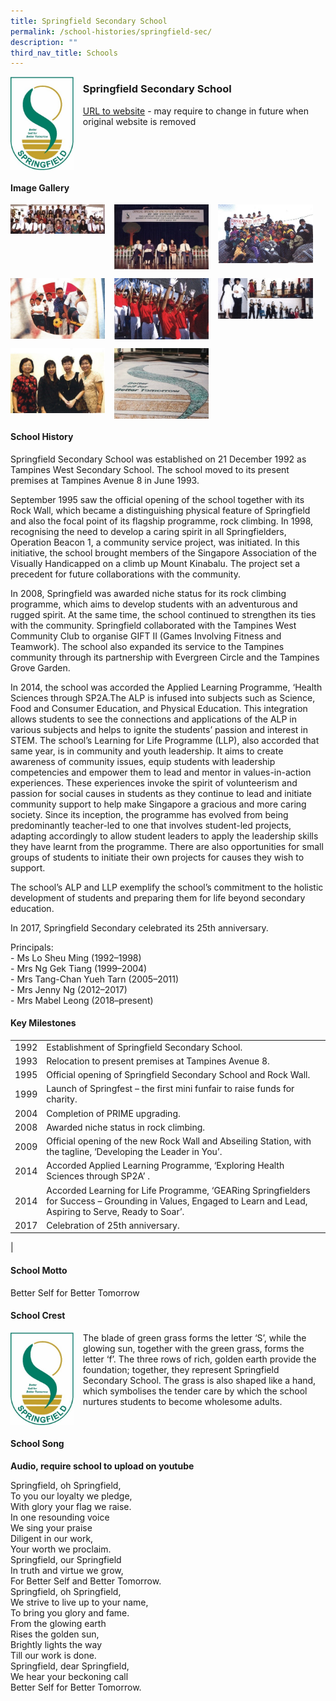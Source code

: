 ```yaml
---
title: Springfield Secondary School
permalink: /school-histories/springfield-sec/
description: ""
third_nav_title: Schools
---
```

<img src="/images/springfieldsec1.jpg" style="width:20%;margin-right:15px;" align = "left">

### **Springfield Secondary School**
[URL to website](https://springfieldsec.moe.edu.sg/) - may require to change in future when original website is removed

<br clear="left">

#### **Image Gallery**

<p><a href="/images/springfieldsec4.jpg">  
<img src="/images/springfieldsec4.jpg" style="width:30%;margin-right:15px;" align = "left">
</a></p>

<p><a href="/images/springfieldsec2.jpg">  
<img src="/images/springfieldsec2.jpg" style="width:30%;margin-right:15px;" align = "left">
</a></p>

<p><a href="/images/springfieldsec3.jpg">  
<img src="/images/springfieldsec3.jpg" style="width:30%;margin-right:15px;" align = "left">
</a></p>

<br clear="left">

<p><a href="/images/springfieldsec7.jpg">  
<img src="/images/springfieldsec7.jpg" style="width:30%;margin-right:15px;" align = "left">
</a></p>

<p><a href="/images/springfieldsec5.jpg">  
<img src="/images/springfieldsec5.jpg" style="width:30%;margin-right:15px;" align = "left">
</a></p>

<p><a href="/images/springfieldsec6.jpg">  
<img src="/images/springfieldsec6.jpg" style="width:30%;margin-right:15px;" align = "left">
</a></p>

<br clear="left">

<p><a href="/images/springfieldsec8.jpg">  
<img src="/images/springfieldsec8.jpg" style="width:30%;margin-right:15px;" align = "left">
</a></p>

<p><a href="/images/springfieldsec9.jpg">  
<img src="/images/springfieldsec9.jpg" style="width:30%;margin-right:15px;" align = "left">
</a></p>

<br clear="left">

#### **School History**
Springfield Secondary School was established on 21 December 1992 as Tampines West Secondary School. The school moved to its present premises at Tampines Avenue 8 in June 1993.

September 1995 saw the official opening of the school together with its Rock Wall, which became a distinguishing physical feature of Springfield and also the focal point of its flagship programme, rock climbing. In 1998, recognising the need to develop a caring spirit in all Springfielders, Operation Beacon 1, a community service project, was initiated. In this initiative, the school brought members of the Singapore Association of the Visually Handicapped on a climb up Mount Kinabalu. The project set a precedent for future collaborations with the community.

In 2008, Springfield was awarded niche status for its rock climbing programme, which aims to develop students with an adventurous and rugged spirit. At the same time, the school continued to strengthen its ties with the community. Springfield collaborated with the Tampines West Community Club to organise GIFT II (Games Involving Fitness and Teamwork). The school also expanded its service to the Tampines community through its partnership with Evergreen Circle and the Tampines Grove Garden.

In 2014, the school was accorded the Applied Learning Programme, ‘Health Sciences through SP2A.The ALP is infused into subjects such as Science, Food and Consumer Education, and Physical Education. This integration allows students to see the connections and applications of the ALP in various subjects and helps to ignite the students’ passion and interest in STEM. The school’s Learning for Life Programme (LLP), also accorded that same year, is in community and youth leadership. It aims to create awareness of community issues, equip students with leadership competencies and empower them to lead and mentor in values-in-action experiences. These experiences invoke the spirit of volunteerism and passion for social causes in students as they continue to lead and initiate community support to help make Singapore a gracious and more caring society. Since its inception, the programme has evolved from being predominantly teacher-led to one that involves student-led projects, adapting accordingly to allow student leaders to apply the leadership skills they have learnt from the programme. There are also opportunities for small groups of students to initiate their own projects for causes they wish to support.

The school’s ALP and LLP exemplify the school’s commitment to the holistic development of students and preparing them for life beyond secondary education.

In 2017, Springfield Secondary celebrated its 25th anniversary.

Principals:<br>
\- Ms Lo Sheu Ming (1992–1998)<br>
\- Mrs Ng Gek Tiang (1999–2004) <br>
\- Mrs Tang-Chan Yueh Tarn (2005–2011) <br>
\- Mrs Jenny Ng (2012–2017) <br>
\- Mrs Mabel Leong (2018–present)

#### **Key Milestones**

|  |  |
|:---:|---|
| 1992 | Establishment of Springfield Secondary School. |
| 1993 | Relocation to present premises at Tampines Avenue 8. |
| 1995 | Official opening of Springfield Secondary School and Rock Wall. |
| 1999 | Launch of Springfest – the first mini funfair to raise funds for charity. |
| 2004 | Completion of PRIME upgrading. |
| 2008 | Awarded niche status in rock climbing. |
| 2009 | Official opening of the new Rock Wall and Abseiling Station, with the tagline, ‘Developing the Leader in You’. |
| 2014 | Accorded Applied Learning Programme, ‘Exploring Health Sciences through SP2A’ . |
| 2014 | Accorded Learning for Life Programme, ‘GEARing Springfielders for Success – Grounding in Values, Engaged to Learn and Lead, Aspiring to Serve, Ready to Soar’. |
| 2017 | Celebration of 25th anniversary. |
|

#### **School Motto**
Better Self for Better Tomorrow

#### **School Crest**
<img src="/images/springfieldsec1.jpg" style="width:20%;margin-right:15px;" align = "left">

The blade of green grass forms the letter ‘S’, while the glowing sun, together with the green grass, forms the letter ‘f’. The three rows of rich, golden earth provide the foundation; together, they represent Springfield Secondary School. The grass is also shaped like a hand, which symbolises the tender care by which the school nurtures students to become wholesome adults.

<br clear="left">

#### **School Song**
**Audio, require school to upload on youtube**

Springfield, oh Springfield,<br>
To you our loyalty we pledge,<br>
With glory your flag we raise.<br>
In one resounding voice<br>
We sing your praise<br>
Diligent in our work,<br>
Your worth we proclaim.<br>
Springfield, our Springfield<br>
In truth and virtue we grow,<br>
For Better Self and Better Tomorrow.<br>
Springfield, oh Springfield,<br>
We strive to live up to your name,<br>
To bring you glory and fame.<br>
From the glowing earth<br>
Rises the golden sun,<br>
Brightly lights the way<br>
Till our work is done.<br>
Springfield, dear Springfield,<br>
We hear your beckoning call<br>
Better Self for Better Tomorrow.